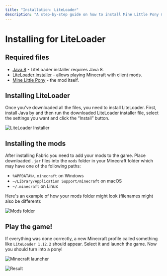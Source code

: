 ```yaml
---
title: "Installation: LiteLoader"
description: "A step-by-step guide on how to install Mine Little Pony mod for LiteLoader"
---
```


# Installing for LiteLoader

## Required files

- [Java 8](https://www.java.com/en/download/) - LiteLoader installer requires Java 8.
- [LiteLoader installer](https://www.liteloader.com/download) - allows playing Minecraft with client mods.
- [Mine Little Pony](https://modrinth.com/mod/mine-little-pony/versions?l=liteloader) - the mod itself.

## Installing LiteLoader

Once you’ve downloaded all the files, you need to install LiteLoader. First, install Java by and then run the downloaded LiteLoader installer file, select the settings you want and click the “Install” button.

![LiteLoader Installer](/assets/installation/liteloader/liteloader-installer.png)

## Installing the mods

After installing Fabric you need to add your mods to the game. Place downloaded `.jar` files into the `mods` folder in your Minecraft folder which may have one of the following paths:

- `%APPDATA%\.minecraft` on Windows
- `~/Library/Application Support/minecraft` on macOS
- `~/.minecraft` on Linux

Here's an example of how your mods folder might look (filenames might also be different):

![Mods folder](/assets/installation/liteloader/mods-folder.png)

## Play the game!

If everything was done correctly, a new Minecraft profile called something like `LiteLoader 1.12.2` should appear. Select it and launch the game. Now you should turn into a pony!

![Minecraft launcher](/assets/installation/liteloader/minecraft-launcher.png)

![Result](/assets/installation/liteloader/ingame.png)
